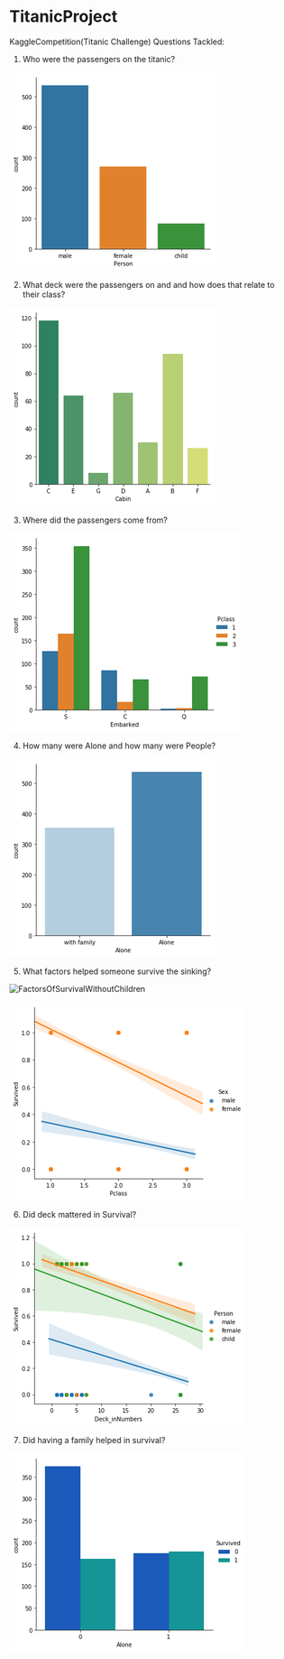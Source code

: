 # TitanicProject

KaggleCompetition(Titanic Challenge)
Questions Tackled: 
1. Who were the passengers on the titanic?

![PassengersOnTitanic](/Images/PeopleOnTitanic.png)


2. What deck were the passengers on and and how does that relate to their class?

![DeckInformation](/Images/2Deck.png)


3. Where did the passengers come from?

![StatesThatPassengersCameFrom](/Images/Embarked.png)


4. How many were Alone and how many were People?

![How Many were alone](/Images/AloneOrNot.png)


5. What factors helped someone survive the sinking?

![FactorsOfSurvivalWithoutChildren](/Images/FactorsOfSurvival.png)

![FactorsForSurvivalWithChildren](/Images/FactorsForSurvival.png)


6. Did deck mattered in Survival?

![HowMuchDidDeckMattered](/Images/DeckNumbers.png)


7. Did having a family helped in survival?

![WasSurvivalWithFamilyHelpedInSurvival](/Images/aloneSurvivalRate.png)


